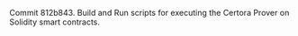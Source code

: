 Commit 812b843.                    Build and Run scripts for executing the Certora Prover on Solidity smart contracts.